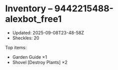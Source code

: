 # Inventory – 9442215488-alexbot_free1

- Updated: 2025-09-08T23-48-58Z
- Sheckles: 20

Top items:
- Garden Guide ×1
- Shovel [Destroy Plants] ×2
